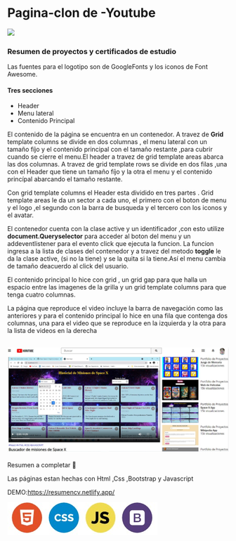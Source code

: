 # Pagina-clon de -Youtube


![](img/Yt.gif)

<h3>Resumen de proyectos y certificados de estudio</h3>
<p>Las fuentes para el logotipo son de GoogleFonts y los iconos de Font Awesome.</p>
<h4>Tres secciones</h4>
<ul><li>Header</li>
  <li>Menu lateral</li>
  <li>Contenido Principal</li>
  </ul>
  <p>El contenido de la página se encuentra en un contenedor. A travez de <strong>Grid</strong> template columns se divide en dos columnas , el menu lateral con un tamaño fíjo y el contenido principal con el tamaño restante ,para cubrir cuando se cierre el menu.El header a travez de grid template areas abarca las dos columnas. A  travez de grid template rows se divide en dos filas ,una con el Header que  tiene un tamaño fíjo y la otra el menu y el contenido princípal abarcando el tamaño restante.</p>
  <p>Con grid template columns el Header esta dividido en tres partes . Grid template areas le da un sector a cada uno, el primero con el boton de menu y el logo ,el segundo con la barra de busqueda y el tercero con los iconos y el avatar.</p> 
<p>El contenedor cuenta con la clase active y un identificador ,con esto utilize <strong>document.Queryselector</strong> para acceder al boton del menu y un addeventlistener para el evento click que  ejecuta la funcion. La funcion ingresa a la lista de clases del contenedor y a travez del metodo <strong>toggle</strong> le da la clase active, (si no la tiene) y se la quita si la tiene.Así el menu cambia de tamaño deacuerdo al click del usuario.</p>
<p>El contenido principal lo hice con grid , un grid gap para que halla un espacio entre las imagenes de la grilla y un grid template columns para que tenga cuatro columnas.</p>

<p>La página que reproduce el video incluye la barra de navegación como las anteriores y para el contenido principal lo hice en una fila que contenga dos columnas, una para el video que se reproduce en la izquierda y la otra para la lista de videos en la derecha</p>


 ![](img/play-video.jpg)
 --------------------------------------------------------------------------------------------------------------------------------------------------------------------------
Resumen a completar 🙏

<footer>Las páginas estan hechas con Html ,Css ,Bootstrap y Javascript</footer>

DEMO:https://resumencv.netlify.app/


![](img/front.jpg)
